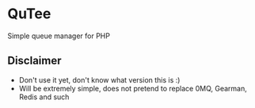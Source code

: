 QuTee
=====

Simple queue manager for PHP

Disclaimer
----------

- Don't use it yet, don't know what version this is :)
- Will be extremely simple, does not pretend to replace 0MQ, Gearman, Redis and such